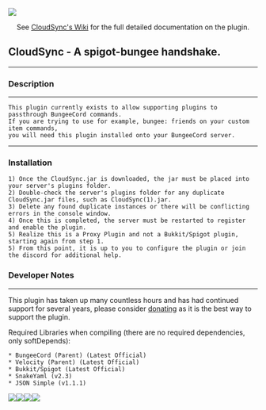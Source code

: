 ![](https://i.imgur.com/2bxQwui.png)

<p align="center">
 See <a href="https://github.com/RockinChaos/CloudSync/wiki">CloudSync's Wiki</a> for the full detailed documentation on the plugin.<br>
</p>

## CloudSync - A spigot-bungee handshake.
-----

### Description
-----
```
This plugin currently exists to allow supporting plugins to passthrough BungeeCord commands.
If you are trying to use for example, bungee: friends on your custom item commands, 
you will need this plugin installed onto your BungeeCord server.
```
-----
### Installation
```
1) Once the CloudSync.jar is downloaded, the jar must be placed into your server's plugins folder.
2) Double-check the server's plugins folder for any duplicate CloudSync.jar files, such as CloudSync(1).jar.
3) Delete any found duplicate instances or there will be conflicting errors in the console window.
4) Once this is completed, the server must be restarted to register and enable the plugin.
5) Realize this is a Proxy Plugin and not a Bukkit/Spigot plugin, starting again from step 1.
5) From this point, it is up to you to configure the plugin or join the discord for additional help.
```

### Developer Notes
-----
This plugin has taken up many countless hours and has had continued support for several years, please consider [donating](https://www.paypal.me/RockinChaos) as it is the best way to support the plugin.

Required Libraries when compiling (there are no required dependencies, only softDepends):
```
* BungeeCord (Parent) (Latest Official)
* Velocity (Parent) (Latest Official)
* Bukkit/Spigot (Latest Official)
* SnakeYaml (v2.3)
* JSON Simple (v1.1.1)
```

![](https://i.imgur.com/vFllc29.png)![](https://i.imgur.com/vFllc29.png)[<img src="https://i.imgur.com/WR5dVKN.png">](https://discord.gg/D5FnJ7C)[<img src="https://i.imgur.com/LJsmwSd.png">](http://ci.craftationgaming.com/)